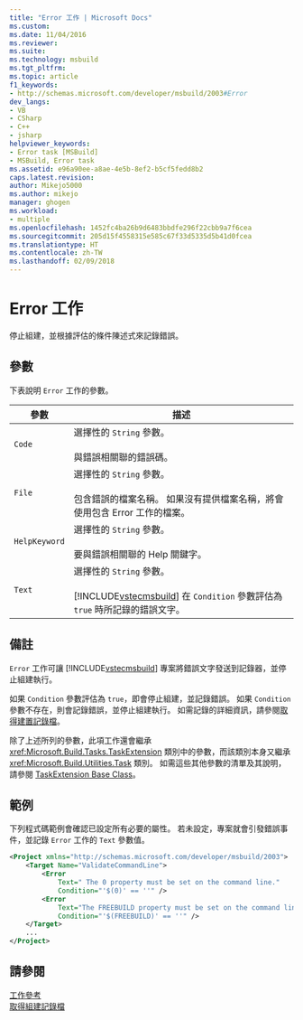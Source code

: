 ```yaml
---
title: "Error 工作 | Microsoft Docs"
ms.custom: 
ms.date: 11/04/2016
ms.reviewer: 
ms.suite: 
ms.technology: msbuild
ms.tgt_pltfrm: 
ms.topic: article
f1_keywords:
- http://schemas.microsoft.com/developer/msbuild/2003#Error
dev_langs:
- VB
- CSharp
- C++
- jsharp
helpviewer_keywords:
- Error task [MSBuild]
- MSBuild, Error task
ms.assetid: e96a90ee-a8ae-4e5b-8ef2-b5cf5fedd8b2
caps.latest.revision: 
author: Mikejo5000
ms.author: mikejo
manager: ghogen
ms.workload:
- multiple
ms.openlocfilehash: 1452fc4ba26b9d6483bbdfe296f22cbb9a7f6cea
ms.sourcegitcommit: 205d15f4558315e585c67f33d5335d5b41d0fcea
ms.translationtype: HT
ms.contentlocale: zh-TW
ms.lasthandoff: 02/09/2018
---
```

# <a name="error-task"></a>Error 工作
停止組建，並根據評估的條件陳述式來記錄錯誤。  
  
## <a name="parameters"></a>參數  
 下表說明 `Error` 工作的參數。  
  
|參數|描述|  
|---------------|-----------------|  
|`Code`|選擇性的 `String` 參數。<br /><br /> 與錯誤相關聯的錯誤碼。|  
|`File`|選擇性的 `String` 參數。<br /><br /> 包含錯誤的檔案名稱。 如果沒有提供檔案名稱，將會使用包含 Error 工作的檔案。|  
|`HelpKeyword`|選擇性的 `String` 參數。<br /><br /> 要與錯誤相關聯的 Help 關鍵字。|  
|`Text`|選擇性的 `String` 參數。<br /><br /> [!INCLUDE[vstecmsbuild](../extensibility/internals/includes/vstecmsbuild_md.md)] 在 `Condition` 參數評估為 `true` 時所記錄的錯誤文字。|  
  
## <a name="remarks"></a>備註  
 `Error` 工作可讓 [!INCLUDE[vstecmsbuild](../extensibility/internals/includes/vstecmsbuild_md.md)] 專案將錯誤文字發送到記錄器，並停止組建執行。  
  
 如果 `Condition` 參數評估為 `true`，即會停止組建，並記錄錯誤。 如果 `Condition` 參數不存在，則會記錄錯誤，並停止組建執行。 如需記錄的詳細資訊，請參閱[取得建置記錄檔](../msbuild/obtaining-build-logs-with-msbuild.md)。  
  
 除了上述所列的參數，此項工作還會繼承 <xref:Microsoft.Build.Tasks.TaskExtension> 類別中的參數，而該類別本身又繼承 <xref:Microsoft.Build.Utilities.Task> 類別。 如需這些其他參數的清單及其說明，請參閱 [TaskExtension Base Class](../msbuild/taskextension-base-class.md)。  
  
## <a name="example"></a>範例  
 下列程式碼範例會確認已設定所有必要的屬性。 若未設定，專案就會引發錯誤事件，並記錄 `Error` 工作的 `Text` 參數值。  
  
```xml  
<Project xmlns="http://schemas.microsoft.com/developer/msbuild/2003">  
    <Target Name="ValidateCommandLine">  
        <Error  
            Text=" The 0 property must be set on the command line."  
            Condition="'$(0)' == ''" />  
        <Error  
            Text="The FREEBUILD property must be set on the command line."  
            Condition="'$(FREEBUILD)' == ''" />  
    </Target>  
    ...  
</Project>  
```  
  
## <a name="see-also"></a>請參閱  
 [工作參考](../msbuild/msbuild-task-reference.md)   
 [取得組建記錄檔](../msbuild/obtaining-build-logs-with-msbuild.md)